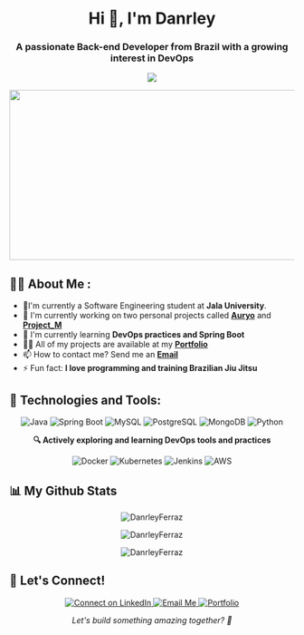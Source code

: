 <h1 align="center">Hi 👋, I'm Danrley</h1>
<h3 align="center">A passionate Back-end Developer from Brazil with a growing interest in DevOps</h3>

<p align="center">
  <a href="https://github.com/DenverCoder1/readme-typing-svg">
    <img src="https://readme-typing-svg.herokuapp.com?lines=Back-end+Developer;Aspiring+DevOps+Engineer;Always%20learning%20new%20things!&center=true&width=380&height=45">
  </a>
</p>
<p align="center">
  <img src="https://media.giphy.com/media/dWesBcTLavkZuG35MI/giphy.gif" width="600" height="300"  />
</p>

## 🧑‍💻 About Me :
- 📒I'm currently a Software Engineering student at **Jala University**.
- 🔭 I'm currently working on two personal projects called **[Auryo](https://github.com/DanrleyFerraz/Auryo)** and **[Project_M](https://github.com/DanrleyFerraz/project_m)**
- 🌱 I'm currently learning **DevOps practices and Spring Boot**
- 👨‍💻 All of my projects are available at my **[Portfolio](https://danrleyferraz.github.io/portfolio/)**
- 📫 How to contact me? Send me an **[Email](mailto:danrleyf.dev@gmail.com)**
- ⚡ Fun fact: **I love programming and training Brazilian Jiu Jitsu**


## 🚀 Technologies and Tools:

<p align="center">
  <img src="https://img.shields.io/badge/Java-ED8B00?style=for-the-badge&logo=java&logoColor=white" alt="Java" />
  <img src="https://img.shields.io/badge/Spring_Boot-6DB33F?style=for-the-badge&logo=spring-boot&logoColor=white" alt="Spring Boot" />
  <img src="https://img.shields.io/badge/MySQL-00000F?style=for-the-badge&logo=mysql&logoColor=white" alt="MySQL" />
  <img src="https://img.shields.io/badge/PostgreSQL-316192?style=for-the-badge&logo=postgresql&logoColor=white" alt="PostgreSQL" />
  <img src="https://img.shields.io/badge/MongoDB-4EA94B?style=for-the-badge&logo=mongodb&logoColor=white" alt="MongoDB" />
  <img src="https://img.shields.io/badge/Python-3776AB?style=for-the-badge&logo=python&logoColor=white" alt="Python" />
</p>

<p align="center">
    <b>🔍 Actively exploring and learning DevOps tools and practices</b>
</p>

<p align="center">
  <img src="https://img.shields.io/badge/Docker-2496ED?style=for-the-badge&logo=docker&logoColor=white" alt="Docker" />
  <img src="https://img.shields.io/badge/Kubernetes-326CE5?style=for-the-badge&logo=kubernetes&logoColor=white" alt="Kubernetes" />
  <img src="https://img.shields.io/badge/Jenkins-D24939?style=for-the-badge&logo=jenkins&logoColor=white" alt="Jenkins" />
  <img src="https://img.shields.io/badge/AWS-232F3E?style=for-the-badge&logo=amazon-aws&logoColor=white" alt="AWS" />
</p>

## 📊 My Github Stats

<p align="center">
  <img src="https://github-readme-stats.vercel.app/api?username=DanrleyFerraz&show_icons=true&theme=radical" alt="DanrleyFerraz" />
</p>
<p align="center">
  <img src="https://github-readme-streak-stats.herokuapp.com/?user=DanrleyFerraz&theme=radical" alt="DanrleyFerraz" />
</p>
<p align="center">
  <img src="https://github-readme-stats.vercel.app/api/top-langs/?username=DanrleyFerraz&layout=compact&theme=radical" alt="DanrleyFerraz" />
</p>

## 🤝 Let's Connect!

<p align="center">
  <a href="https://linkedin.com/in/danrleyferraz" target="_blank">
    <img src="https://img.shields.io/badge/Let's_connect_on_LinkedIn-0077B5?style=for-the-badge&logo=linkedin&logoColor=white" alt="Connect on LinkedIn"/>
  </a>
      <a href="mailto:danrleyf.dev@gmail.com">
    <img src="https://img.shields.io/badge/Drop_me_an_email-D14836?style=for-the-badge&logo=gmail&logoColor=white" alt="Email Me"/>
  </a>
<a href="https://danrleyferraz.github.io/portfolio" target="_blank">
    <img src="https://img.shields.io/badge/Check_out_my_portfolio-4285F4?style=for-the-badge&logo=google-chrome&logoColor=white" alt="Portfolio"/>
</a>
  </a>
</p>

<div align="center">
  <p><em>Let's build something amazing together? 🚀 </em> </p>
</div>



